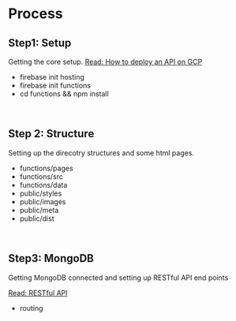 # Process

## Step1: Setup
Getting the core setup.
[Read: How to deploy an API on GCP](https://github.com/jsohndata/docs-build-recipes/blob/main/gcp-google-cloud-platform/create-and-deploy-api.md)

- firebase init hosting
- firebase init functions
- cd functions && npm install
 

<br>

## Step 2: Structure
Setting up the direcotry structures and some html pages.

- functions/pages
- functions/src
- functions/data
- public/styles
- public/images
- public/meta
- public/dist

<br>

## Step3: MongoDB
Getting MongoDB connected and setting up RESTful API end points

[Read: RESTful API](https://github.com/jsohndata/docs-api/blob/main/restful-api.md)

- routing
